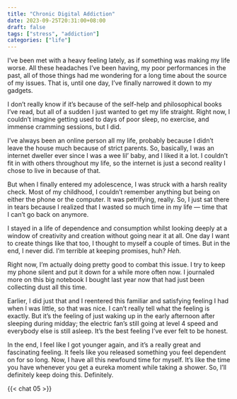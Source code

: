 ```yaml
---
title: "Chronic Digital Addiction"
date: 2023-09-25T20:31:00+08:00
draft: false
tags: ["stress", "addiction"]
categories: ["life"]
---
```


I’ve been met with a heavy feeling lately, as if something was making my life worse. All these headaches I’ve been having, my poor performances in the past, all of those things had me wondering for a long time about the source of my issues. That is, until one day, I’ve finally narrowed it down to my gadgets.

I don’t really know if it’s because of the self-help and philosophical books I’ve read, but all of a sudden I just wanted to get my life straight. Right now, I couldn’t imagine getting used to days of poor sleep, no exercise, and immense cramming sessions, but I did.

I’ve always been an online person all my life, probably because I didn’t leave the house much because of strict parents. So, basically, I was an internet dweller ever since I was a wee lil’ baby, and I liked it a lot. I couldn’t fit in with others throughout my life, so the internet is just a second reality I chose to live in because of that.

But when I finally entered my adolescence, I was struck with a harsh reality check. Most of my childhood, I couldn’t remember anything but being on either the phone or the computer. It was petrifying, really. So, I just sat there in tears because I realized that I wasted so much time in my life — time that I can’t go back on anymore.

I stayed in a life of dependence and consumption whilst looking deeply at a window of creativity and creation without going near it at all. One day I want to create things like that too, I thought to myself a couple of times. But in the end, I never did. I’m terrible at keeping promises, huh? *Heh.*

Right now, I’m actually doing pretty good to combat this issue. I try to keep my phone silent and put it down for a while more often now. I journaled more on this big notebook I bought last year now that had just been collecting dust all this time.

Earlier, I did just that and I reentered this familiar and satisfying feeling I had when I was little, so that was nice. I can’t really tell what the feeling is exactly. But it’s the feeling of just waking up in the early afternoon after sleeping during midday; the electric fan’s still going at level 4 speed and everybody else is still asleep. It’s the best feeling I’ve ever felt to be honest.

In the end, I feel like I got younger again, and it’s a really great and fascinating feeling. It feels like you released something you feel dependent on for so long. Now, I have all this newfound time for myself. It’s like the time you have whenever you get a eureka moment while taking a shower. So, I’ll definitely keep doing this. Definitely.

{{< chat 05 >}}
